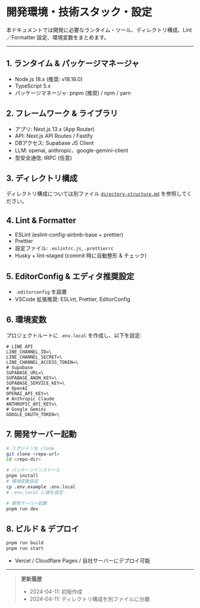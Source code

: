 # 開発環境・技術スタック・設定

本ドキュメントでは開発に必要なランタイム・ツール、ディレクトリ構成、Lint／Formatter 設定、環境変数をまとめます。

---

## 1. ランタイム & パッケージマネージャ
- Node.js 18.x (推奨: v18.16.0)
- TypeScript 5.x
- パッケージマネージャ: pnpm (推奨) / npm / yarn

## 2. フレームワーク & ライブラリ
- アプリ: Next.js 13.x (App Router)
- API: Next.js API Routes / Fastify
- DBアクセス: Supabase JS Client
- LLM: openai, anthropic、google-gemini-client
- 型安全通信: tRPC (任意)

## 3. ディレクトリ構成

ディレクトリ構成については別ファイル [`directory-structure.md`](directory-structure.md) を参照してください。

## 4. Lint & Formatter
- ESLint (eslint-config-airbnb-base + prettier)
- Prettier
- 設定ファイル: `.eslintrc.js`, `.prettierrc`
- Husky + lint-staged (commit 時に自動整形 & チェック)

## 5. EditorConfig & エディタ推奨設定
- `.editorconfig` を設置
- VSCode 拡張推奨: ESLint, Prettier, EditorConfig

## 6. 環境変数
プロジェクトルートに `.env.local` を作成し、以下を設定:
```
# LINE API
LINE_CHANNEL_ID=\
LINE_CHANNEL_SECRET=\
LINE_CHANNEL_ACCESS_TOKEN=\
# Supabase
SUPABASE_URL=\
SUPABASE_ANON_KEY=\
SUPABASE_SERVICE_KEY=\
# OpenAI
OPENAI_API_KEY=\
# Anthropic Claude
ANTHROPIC_API_KEY=\
# Google Gemini
GOOGLE_OAUTH_TOKEN=\
```

## 7. 開発サーバー起動
```bash
# リポジトリを clone
git clone <repo-url>
cd <repo-dir>

# パッケージインストール
pnpm install
# 環境変数設定
cp .env.example .env.local
# .env.local に値を設定

# 開発サーバー起動
pnpm run dev
```

## 8. ビルド & デプロイ
```bash
pnpm run build
pnpm run start
```
- Vercel / Cloudflare Pages / 自社サーバーにデプロイ可能

---

> **更新履歴**
> - 2024-04-11: 初版作成
> - 2024-04-11: ディレクトリ構成を別ファイルに分離 